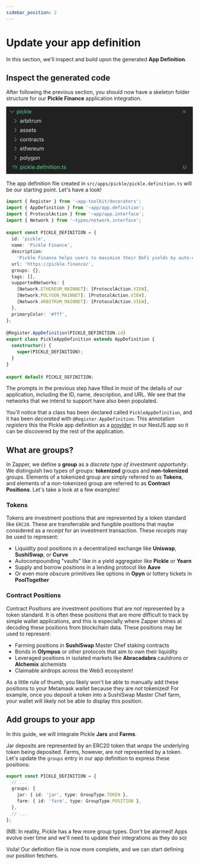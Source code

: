 ```yaml
---
sidebar_position: 2
---
```


# Update your app definition

In this section, we'll inspect and build upon the generated **App Definition**.

## Inspect the generated code

After following the previous section, you should now have a skeleton folder structure for our **Pickle Finance** application integration.

![Create App Folder Structure](../../static/img/tutorial/create-app-folder-structure.png)

The app definition file created in `src/apps/pickle/pickle.definition.ts` will be our starting point. Let's have a look!

```ts
import { Register } from '~app-toolkit/decorators';
import { AppDefinition } from '~app/app.definition';
import { ProtocolAction } from '~app/app.interface';
import { Network } from '~types/network.interface';

export const PICKLE_DEFINITION = {
  id: 'pickle',
  name: 'Pickle Finance',
  description:
    'Pickle Finance helps users to maximize their DeFi yields by auto-compounding their rewards, saving them time and gas.',
  url: 'https://pickle.finance/',
  groups: {},
  tags: [],
  supportedNetworks: {
    [Network.ETHEREUM_MAINNET]: [ProtocolAction.VIEW],
    [Network.POLYGON_MAINNET]: [ProtocolAction.VIEW],
    [Network.ARBITRUM_MAINNET]: [ProtocolAction.VIEW],
  },
  primaryColor: '#fff',
};

@Register.AppDefinition(PICKLE_DEFINITION.id)
export class PickleAppDefinition extends AppDefinition {
  constructor() {
    super(PICKLE_DEFINITION);
  }
}

export default PICKLE_DEFINITION;
```

The prompts in the previous step have filled in most of the details of our application, including the ID, name, description, and URL. We see that the networks that we intend to support have also been populated.

You'll notice that a class has been declared called `PickleAppDefinition`, and it has been _decorated_ with `@Register.AppDefinition`. This annotation _registers_ this the Pickle app definition as a [provider](https://docs.nestjs.com/providers) in our NestJS app so it can be discovered by the rest of the application.

## What are groups?

In Zapper, we define a **group** as a _discrete type of investment opportunity_. We distinguish two types of groups: **tokenized** groups and **non-tokenized** groups. Elements of a tokenized group are simply referred to as **Tokens**, and elements of a non-tokenized group are referred to as **Contract Positions**. Let's take a look at a few examples!

### Tokens

Tokens are investment positions that are represented by a token standard like `ERC20`. These are transferrable and fungible positions that maybe considered as a _receipt_ for an investment transaction. These _receipts_ may be used to represent:

- Liquidity pool positions in a decentralized exchange like **Uniswap**, **SushiSwap**, or **Curve**
- Autocompounding "vaults" like in a yield aggregator like **Pickle** or **Yearn**
- Supply and borrow positions in a lending protocol like **Aave**
- Or even more obscure primitives like options in **Opyn** or lottery tickets in **PoolTogether**

### Contract Positions

Contract Positions are investment positions that are _not_ represented by a token standard. It is often these positions that are more difficult to track by simple wallet applications, and this is especially where Zapper shines at decoding these positions from blockchain data. These positions may be used to represent:

- Farming positions in **SushiSwap** Master Chef staking contracts
- Bonds in **Olympus** or other protocols that aim to own their liquidity
- Leveraged positions in isolated markets like **Abracadabra** cauldrons or **Alchemix** alchemists
- Claimable airdrops across the Web3 ecosystem!

As a little rule of thumb, you likely won't be able to manually add these positions to your Metamask wallet because they are _not_ tokenized! For example, once you deposit a token into a SushiSwap Master Chef farm, your wallet will likely not be able to display this position.

## Add groups to your app

In this guide, we will integrate Pickle **Jars** and **Farms**.

Jar deposits are represented by an ERC20 token that _wraps_ the underlying token being deposited. Farms, however, are _not_ represented by a token. Let's update the `groups` entry in our app definition to express these positions:

```ts
export const PICKLE_DEFINITION = {
  // ...
  groups: {
    jar: { id: 'jar', type: GroupType.TOKEN },
    farm: { id: 'farm', type: GroupType.POSITION },
  },
  // ...
};
```

(NB: In reality, Pickle has a few more group types. Don't be alarmed! Apps evolve over time and we'll need to update their integrations as they do so)

Voila! Our definition file is now more complete, and we can start defining our position fetchers.